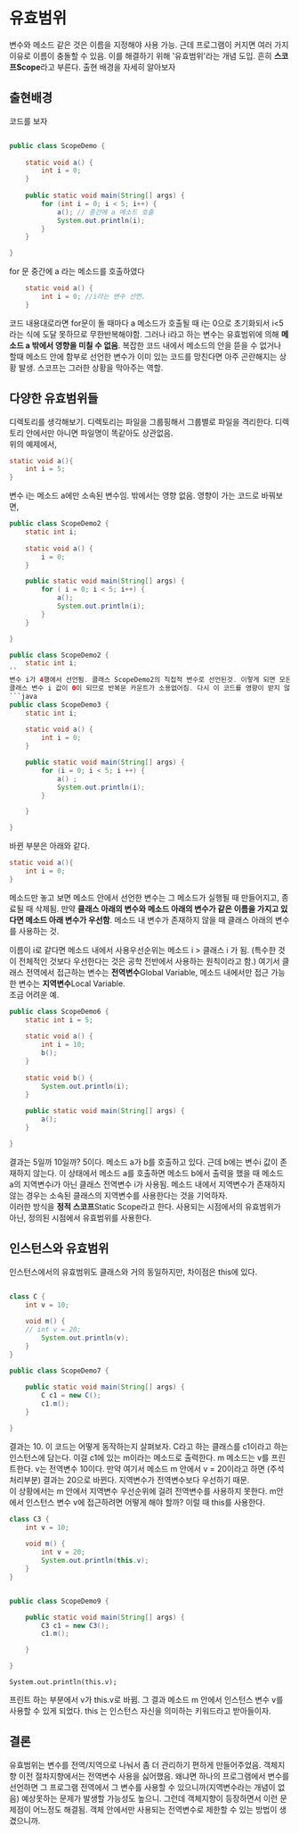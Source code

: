 # 유효범위
변수와 메소드 같은 것은 이름을 지정해야 사용 가능. 근데 프로그램이 커지면 여러 가지 이유로 이름이 충돌할 수 있음. 이를 해결하기 위해 '유효범위'라는 개념 도입.
흔히 **스코프Scope**라고 부른다. 출현 배경을 자세히 알아보자   
   
## 출현배경
코드를 보자
```java

public class ScopeDemo {
	
	static void a() {
		int i = 0;
	}
	
	public static void main(String[] args) {
		for (int i = 0; i < 5; i++) {
			a(); // 중간에 a 메소드 호출
			System.out.println(i);
		}
	}

}
```
for 문 중간에 a 라는 메소드를 호출하였다
```java
	static void a() {
		int i = 0; //i라는 변수 선언.
	}
```
코드 내용대로라면 for문이 돌 때마다 a 메소드가 호출될 때 i는 0으로 초기화되서 i<5라는 식에 도달 못하므로 무한반복해야함. 
그러나 i라고 하는 변수는 유효범위에 의해 **메소드 a 밖에서 영향을 미칠 수 없음**. 
복잡한 코드 내에서 메소드의 안을 뜯을 수 없거나 할때 메소드 안에 함부로 선언한 변수가 이미 있는 코드를 망친다면 아주 곤란해지는 상황 발생. 
스코프는 그러한 상황을 막아주는 역할.

## 다양한 유효범위들
디렉토리를 생각해보기. 디렉토리는 파일을 그룹핑해서 그룹별로 파일을 격리한다. 디렉토리 안에서만 아니면 파일명이 똑같아도 상관없음.   
위의 예제에서,
```java
static void a(){
    int i = 5;
}
```
변수 i는 메소드 a에만 소속된 변수임. 밖에서는 영향 없음. 영향이 가는 코드로 바꿔보면,
```java
public class ScopeDemo2 {
	static int i;
	
	static void a() {
		i = 0;
	}

	public static void main(String[] args) {
		for ( i = 0; i < 5; i++) {
			a();
			System.out.println(i);		
		}
	}

}
```
```java
public class ScopeDemo2 {
	static int i;
``
변수 i가 4행에서 선언됨. 클래스 ScopeDemo2의 직접적 변수로 선언된것. 이렇게 되면 모든 메소드에서 접근 가능하기에 메소드 a()에서 의해서
클래스 변수 i 값이 0이 되므로 반복문 카운트가 소용없어짐. 다시 이 코드를 영향이 받지 않게 바꾸려면
```java
public class ScopeDemo3 {
	static int i;
	
	static void a() {
		int i = 0;
	}

	public static void main(String[] args) {
		for (i = 0; i < 5; i ++) {
			a() ;
			System.out.println(i);
		}

	}

}
```
바뀐 부분은 아래와 같다.
```java
static void a(){
    int i = 0;
}
```
메소드만 놓고 보면 메소드 안에서 선언한 변수는 그 메소드가 실행될 때 만들어지고, 종료될 때 삭제됨. 만약 **클래스 아래의 변수와 메소드 아래의 변수가 같은 이름을 가지고 있다면 메소드 아래 변수가 우선함**. 메소드 내 변수가 존재하지 않을 때 클래스 아래의 변수를 사용하는 것.   
   
이름이 i로 같다면 메소드 내에서 사용우선순위는 메소드 i > 클래스 i 가 됨. (특수한 것이 전체적인 것보다 우선한다는 것은 공학 전반에서 사용하는 원칙이라고 함.)
여기서 클래스 전역에서 접근하는 변수는 **전역변수**Global Variable, 메소드 내에서만 접근 가능한 변수는 **지역변수**Local Variable.   
조금 어려운 예.
```java
public class ScopeDemo6 {
	static int i = 5;
	
	static void a() {
		int i = 10;
		b();
	}
	
	static void b() {
		System.out.println(i);
	}
	
	public static void main(String[] args) {
		a();
	}

}
```
결과는 5일까 10일까? 5이다. 메소드 a가 b를 호출하고 있다. 근데 b에는 변수i 값이 존재하지 않는다.
이 상태에서 메소드 a를 호출하면 메소드 b에서 출력을 했을 때 메소드 a의 지역변수i가 아닌 클래스 전역변수 i가 사용됨. 
메소드 내에서 지역변수가 존재하지 않는 경우는 소속된 클래스의 지역변수를 사용한다는 것을 기억하자.   
이러한 방식을 **정적 스코프**Static Scope라고 한다. 사용되는 시점에서의 유효범위가 아닌, 정의된 시점에서 유효범위를 사용한다.

## 인스턴스와 유효범위
인스턴스에서의 유효범위도 클래스와 거의 동일하지만, 차이점은 this에 있다. 
```java

class C {
	int v = 10;
	
	void m() {
	// int v = 20;
		System.out.println(v);
	}
}

public class ScopeDemo7 {
	
	public static void main(String[] args) {
		C c1 = new C();
		c1.m();
	}

}
```
결과는 10. 이 코드는 어떻게 동작하는지 살펴보자. C라고 하는 클래스를 c1이라고 하는 인스턴스에 담는다. 이걸 c1에 있는 m이라는 메소드로 출력한다. m 메소드는 v를 프린트한다. v는 전역변수 10이다. 만약 여기서 메소드 m 안에서 v = 20이라고 하면 (주석처리부분) 결과는 20으로 바뀐다. 지역변수가 전역변수보다 우선하기 때문.   
이 상황에서는 m 안에서 지역변수 우선순위에 걸려 전역변수를 사용하지 못한다. m안에서 인스턴스 변수 v에 접근하려면 어떻게 해야 할까? 이럴 때 this를 사용한다.
```java
class C3 {
	int v = 10;
	
	void m() {
		int v = 20;
		System.out.println(this.v);
	}
}


public class ScopeDemo9 {

	public static void main(String[] args) {
		C3 c1 = new C3();
		c1.m();

	}

}
```
```
System.out.println(this.v);
```
프린트 하는 부분에서 v가 this.v로 바뀜. 그 결과 메소드 m 안에서 인스턴스 변수 v를 사용할 수 있게 되었다. this 는 인스턴스 자신을 의미하는 키워드라고 받아들이자.

## 결론
유효범위는 변수를 전역/지역으로 나눠서 좀 더 관리하기 편하게 만들어주었음. 객체지향 이전 절차지향에서는 전역변수 사용을 싫어했음. 
왜냐면 하나의 프로그램에서 변수를 선언하면 그 프로그램 전역에서 그 변수를 사용할 수 있으니까(지역변수라는 개념이 없음) 예상못하는 문제가 발생할 가능성도 높으니.
그런데 객체지향이 등장하면서 이런 문제점이 어느정도 해결됨. 객체 안에서만 사용되는 전역변수로 제한할 수 있는 방법이 생겼으니까.





